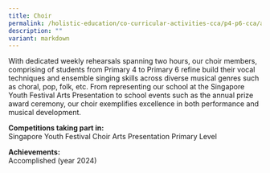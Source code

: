 ```yaml
---
title: Choir
permalink: /holistic-education/co-curricular-activities-cca/p4-p6-cca/aesthetics/choir/
description: ""
variant: markdown
---
```

With dedicated weekly rehearsals spanning two hours, our choir members, comprising of students from Primary 4 to Primary 6 refine build their vocal techniques and ensemble singing skills across diverse musical genres such as choral, pop, folk, etc. From representing our school at the Singapore Youth Festival Arts Presentation to school events such as the annual prize award ceremony, our choir exemplifies excellence in both performance and musical development.

**Competitions taking part in:**<br>
Singapore Youth Festival Choir Arts Presentation Primary Level

**Achievements:**<br>
Accomplished (year 2024)

